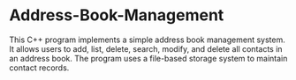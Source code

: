 # Address-Book-Management
This C++ program implements a simple address book management system. It allows users to add, list, delete, search, modify, and delete all contacts in an address book. The program uses a file-based storage system to maintain contact records.
